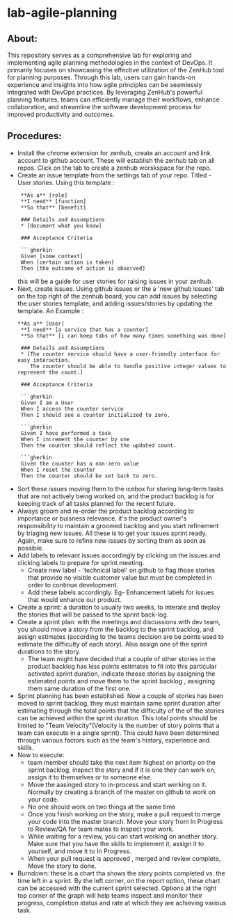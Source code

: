# lab-agile-planning

## About:
This repository serves as a comprehensive lab for exploring and implementing agile planning methodologies in the context of DevOps. It primarily focuses on showcasing the effective utilization of the ZenHub tool for planning purposes. Through this lab, users can gain hands-on experience and insights into how agile principles can be seamlessly integrated with DevOps practices. By leveraging ZenHub's powerful planning features, teams can efficiently manage their workflows, enhance collaboration, and streamline the software development process for improved productivity and outcomes.

## Procedures:
- Install the chrome extension for zenhub, create an account and link account to github account. These will establish the zenhub tab on all repos. Click on the tab to create a zenhub worskspace for the repo.
- Create an issue template from the settings tab of your repo. Titled - User stories. Using this template :
  ```
   **As a** [role]  
   **I need** [function]  
   **So that** [benefit]  
   
   ### Details and Assumptions
   * [document what you know]
   
   ### Acceptance Criteria  
   
   ```gherkin
   Given [some context]
   When [certain action is taken]
   Then [the outcome of action is observed]
   ```
  this will be a guide for user stories for raising issues in your zenhub.
- Next, create issues. Using github issues or the a 'new github issues' tab on the top right of the zenhub board, you can add issues by selecting the user stories template, and adding issues/stories by updating the template. An Example :
  ```
  **As a** [User]  
   **I need** [a service that has a counter]  
   **So that** [i can keep tabs of how many times something was done]  
   
   ### Details and Assumptions
   * [The counter service should have a user-friendly interface for easy interaction.
      The counter should be able to handle positive integer values to represent the count.]
   
   ### Acceptance Criteria  
   
   ```gherkin
   Given I am a User
   When I access the counter service
   Then I should see a counter initialized to zero.
  
   ```gherkin
   Given I have performed a task
   When I increment the counter by one
   Then the counter should reflect the updated count.
  
   ```gherkin
   Given the counter has a non-zero value
   When I reset the counter
   Then the counter should be set back to zero.
  ```
- Sort these issues moving them to the icebox for storing long-term tasks that are not actively being worked on, and the product backlog is for keeping track of all tasks planned for the recent future.
- Always groom and re-order the product backlog according to importance or buisness relevance. it's the product owner's responsibility to maintain a groomed backlog and you start refinement by triaging new 
  issues.
  All these is to get your issues sprint ready. Again, make sure to refine new issues by sorting them as soon as possible.
- Add labels to relevant issues accordingly by clicking on the issues and clicking labels to prepare for sprint meeting.
    * Create new label - 'technical label' on github to flag those stories that provide no visible customer value but must be completed in order to continue development.
    * Add these labels accordingly. Eg- Enhancement labels for issues that would enhance our product.
- Create a sprint: a duration to usually two weeks, to interate and deploy the stories that will be passed to the sprint back-log.
- Create a sprint plan: with the meetings and discussions with dev team, you should move a story from the backlog to the sprint backlog, and assign estimates (according to the teams decision are be points 
  used to estimate the difficulty of each story). Also assign one of the sprint durations to the story.
  * The team might have decided that a couple of other stories in the product backlog has less points estimates to fit into this particular activated sprint duration, indicate theese stories by assigning 
    the estimated points and move them to the sprint backlog , assigning them same duration of the first one.
- Sprint planning has been established. Now a couple of stories has been moved to sprint backlog, they must maintain same sprint duration after estimating through the total points that the difficulty of the
  of the stories can be achieved within the sprint duration. This total points should be limited to "Team Velocity"(Velocity is the number of story points that a team can execute in a single sprint). This     could have been determined through various factors such as the team's history, experience and skills.
- Now to execute:
  * team member should take the next item highest on priority on the sprint backlog, inspect the story and if it is one they can work on, assign it to themselves or to someone else.
  * Move the aasinged story to in-process and start working on it. Normally by creating a branch of the master on github to work on your code.
  * No one should work on two things at the same time
  * Once you finish working on the story, make a pull request to merge your code into the master branch. Move your story from In Progress to Review/QA for team mates to inspect your work.
  * While waiting for a review, you can start working on another story. Make sure that you have the skills to implement it, assign it to yourself, and move it to In Progress.
  * When your pull request is approved , merged and review complete, Move the story to done.
- Burndown: these is a chart tha shows the story points completed vs. the time left in a sprint. By the left corner, on the report option, these chart can be accessed with the current sprint selected.
  Options at the right top corner of the graph will help teams inspect and monitor their progress, completion status and rate at which they are achieving various task.
    
